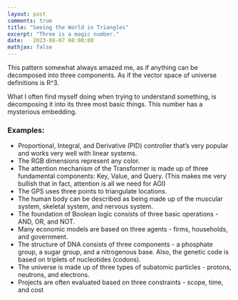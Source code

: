 ```yaml
---
layout: post
comments: true
title: "Seeing the World in Triangles"
excerpt: "Three is a magic number."
date:   2023-08-07 08:00:00
mathjax: false
---
```


This pattern somewhat always amazed me, as if anything can be decomposed into three components. As if the vector space of universe definitions is R^3.

What I often find myself doing when trying to understand something, is decomposing it into its three most basic things. This number has a mysterious embedding.

### Examples:

- Proportional, Integral, and Derivative (PID) controller that’s very popular and works very well with linear systems.
- The RGB dimensions represent any color.
- The attention mechanism of the Transformer is made up of three fundamental components: Key, Value, and Query. (This makes me very bullish that in fact, attention is all we need for AGI)
- The GPS uses three points to triangulate locations.
- The human body can be described as being made up of the muscular system, skeletal system, and nervous system.
- The foundation of Boolean logic consists of three basic operations - AND, OR, and NOT.
- Many economic models are based on three agents - firms, households, and government.
- The structure of DNA consists of three components - a phosphate group, a sugar group, and a nitrogenous base. Also, the genetic code is based on triplets of nucleotides (codons).
- The universe is made up of three types of subatomic particles - protons, neutrons, and electrons.
- Projects are often evaluated based on three constraints - scope, time, and cost
